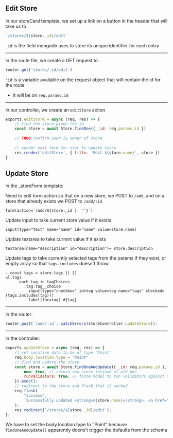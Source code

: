 ## Edit Store
In our storeCard template, we set up a link on a button in the header that will take us to 
```js
`/stores/${store._id}/edit`
```

`_id` is the field mongodb uses to store its unique identifier for each entry

---
In the route file, we create a GET request to
```js
router.get('stores/:id/edit')
```
`:id` is a variable available on the request object that will contain the id for the route
- it will be on `req.params.id`

---
In our controller, we create an `editStore` action
```js
exports.editStore = async (req, res) => {
	// find the store given the id
	const store = await Store.findOne({ _id: req.params.id })
	
	// TODO confirm user is owner of store
	
	// render edit form for user to update store
	res.render('editStore', { title: `Edit ${store.name}`, store })
}
```

## Update Store
In the _storeForm template:

Need to edit form action so that on a new store, we POST to `/add`, and on a store that already exists we POST to `/add/:id`
```pug
form(action=`/add/${store._id || ''}`)
```

Update input to take current store value if it exists
```pug
input(type="text" name="name" id="name" value=store.name)
```

Update textarea to take current value if it exists
```pug
textarea(name="description" id="description")= store.description
```

Update tags to take currently selected tags from the params if they exist, or empty array so that `tags.includes` doesn't throw
```pug
- const tags = store.tags || []
ul.tags
      each tag in tagChoices
        .tag.tag__choice
          input(type="checkbox" id=tag value=tag name="tags" checked=(tags.includes(tag)))
          label(for=tag) #{tag}
```

---
In the router:
```js
router.post(`/add/:id`, catchErrors(storeController.updateStore));
```

---

In the controller:

```js
exports.updateStore = async (req, res) => {
	// set location data to be of type 'Point'
	req.body.location.type = "Point"
	// find and update the store
	const store = await Store.findOneAndUpdate({ _id: req.params.id }, req.body, {
		new: true, // return new store instead of old one
		runValidators: true, // force model to run validators against the store
	}).exec();
	// redirect to the store and flash that it worked
	req.flash(
		"success",
		`Successfully updated <strong>${store.name}</strong>. <a href="/stores/${store.slug}">View Store</a>`
	);
	res.redirect(`/stores/${store._id}/edit`);
};
```

We have to set the body.location.type to "Point" because `findOneAndUpdate()` apparently doens't trigger the defaults from the schema
